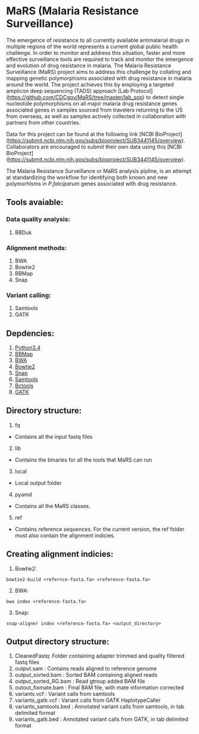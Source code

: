 # MaRS (Malaria Resistance Surveillance)


The emergence of resistance to all currently available antimalarial drugs in multiple regions of the world represents a current global public health challenge. In order to monitor and address this situation, faster and more effective surveillance tools are required to track and monitor the emergence and evolution of drug resistance in malaria. The Malaria Resistance Surveillance (MaRS) project aims to address this challenge by collating and mapping genetic polymorphisms associated with drug resistance in malaria around the world. The project achieves this by employing a targeted amplicon deep sequencing (TADS) approach [Lab Protocol] (https://github.com/CDCgov/MaRS/tree/master/lab_sop) to detect single nucleotide polymorphisms on all major malaria drug resistance genes associated genes in samples sourced from travelers returning to the US from overseas, as well as samples actively collected in collaboration with partners from other countries.

Data for this project can be found at the following link [NCBI BioProject] (https://submit.ncbi.nlm.nih.gov/subs/bioproject/SUB3441145/overview). Collaborators are encouraged to submit their own data using this [NCBI BioProject] (https://submit.ncbi.nlm.nih.gov/subs/bioproject/SUB3441145/overview).  

The Malaria Resistance Surveillance or MaRS analysis pipline, is an attempt at standardizing the workflow for identifying both known and new polymorhisms in *P.falciparum* genes associated with drug resistance. 


## Tools avaiable:

### Data quality analysis:
1. BBDuk

### Alignment methods:
1. BWA
2. Bowtie2
3. BBMap
4. Snap

### Variant calling:
1. Samtools
2. GATK

## Depdencies:

1. [Python3.4 ](https://www.python.org/download/releases/3.4.0/)
2. [BBMap](https://sourceforge.net/projects/bbmap/)
3. [BWA](http://bio-bwa.sourceforge.net/)
4. [Bowtie2](http://bowtie-bio.sourceforge.net/bowtie2/index.shtml)
5. [Snap](http://snap.cs.berkeley.edu/)
6. [Samtools](http://www.htslib.org/)
7. [Bctools](http://www.htslib.org/)
8. [GATK](https://software.broadinstitute.org/gatk/download/)

## Directory structure:

1. fq

  * Contains all the input fastq files

2. lib

  * Contains the binaries for all the tools that MaRS can run

3. local

  * Local output folder

4. pyamd

  * Contains all the MaRS classes.

5. ref

  * Contains reference sequences. For the current version, the ref folder must also contain the alignment indicies.

## Creating alignment indicies:

1. Bowtie2:
  ```{sh}
bowtie2-build <refernce-fasta.fa> <reference-fasta.fa>
  ```

2. BWA:
  ```{sh}
bwa index <reference-fasta.fa>
  ```

3. Snap:
  ```{sh}
snap-aligner index <reference-fasta.fa> <output_directory>
  ```

## Output directory structure:
1. CleanedFastq: Folder containing adapter trimmed and quality filtered fastq files
2. output.sam : Contains reads aligned to reference genome
3. output_sorted.bam : Sorted BAM containing aligned reads
4. output_sorted_RG.bam : Read gtroup added BAM file
5. outout_fixmate.bam : Final BAM file, with mate information corrected
6. variants.vcf : Variant calls from samtools
7. variants_gatk.vcf : Variant calls from GATK HaplotypeCaller
8. variants_samtools.bed : Annotated variant calls from samtools, in tab delimited format
9. variants_gatk.bed : Annotated variant calls from GATK, in tab delimited format




